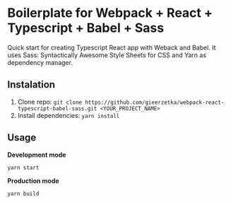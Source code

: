 # Boilerplate for Webpack + React + Typescript + Babel + Sass 
Quick start for creating Typescript React app with Weback and Babel. It uses Sass: Syntactically Awesome Style Sheets for CSS and Yarn as dependency manager. 

## Instalation 

1. Clone repo: `git clone https://github.com/gieerzetka/webpack-react-typescript-babel-sass.git <YOUR_PROJECT_NAME>`
2. Install dependencies: `yarn install`

## Usage
**Development mode**
```sh
yarn start
```
**Production mode**
```sh
yarn build
```